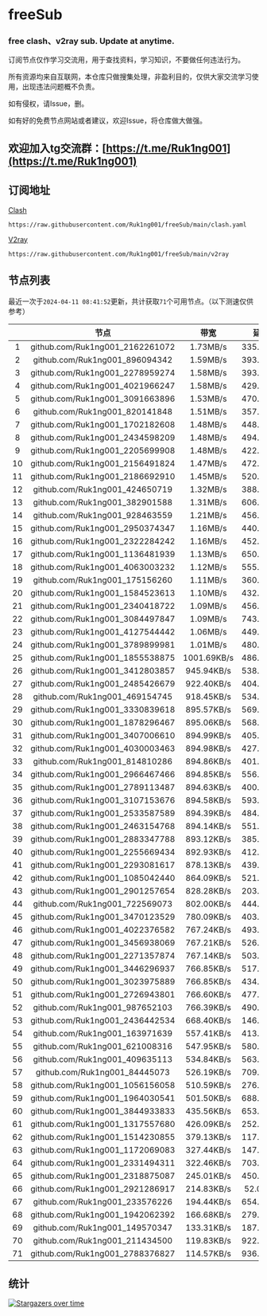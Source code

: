 # freeSub
### free clash、v2ray sub. Update at anytime.

订阅节点仅作学习交流用，用于查找资料，学习知识，不要做任何违法行为。

所有资源均来自互联网，本仓库只做搜集处理，非盈利目的，仅供大家交流学习使用，出现违法问题概不负责。

如有侵权，请Issue，删。

如有好的免费节点网站或者建议，欢迎Issue，将仓库做大做强。

## 欢迎加入tg交流群：[https://t.me/Ruk1ng001](https://t.me/Ruk1ng001)

## 订阅地址
[Clash](https://raw.githubusercontent.com/Ruk1ng001/freeSub/main/clash.yaml)
```
https://raw.githubusercontent.com/Ruk1ng001/freeSub/main/clash.yaml
```
[V2ray](https://raw.githubusercontent.com/Ruk1ng001/freeSub/main/v2ray)
```
https://raw.githubusercontent.com/Ruk1ng001/freeSub/main/v2ray
```

## 节点列表

最近一次于`2024-04-11 08:41:52`更新，共计获取`71`个可用节点。（以下测速仅供参考）

|  | 节点 | 带宽 | 延迟 |
|:-:|:--:|:--:|:--:|
 | 1 | github.com/Ruk1ng001_2162261072 | 1.73MB/s | 335.00ms |
 | 2 | github.com/Ruk1ng001_896094342 | 1.59MB/s | 393.00ms |
 | 3 | github.com/Ruk1ng001_2278959274 | 1.58MB/s | 393.00ms |
 | 4 | github.com/Ruk1ng001_4021966247 | 1.58MB/s | 429.00ms |
 | 5 | github.com/Ruk1ng001_3091663896 | 1.53MB/s | 470.00ms |
 | 6 | github.com/Ruk1ng001_820141848 | 1.51MB/s | 357.00ms |
 | 7 | github.com/Ruk1ng001_1702182608 | 1.48MB/s | 448.00ms |
 | 8 | github.com/Ruk1ng001_2434598209 | 1.48MB/s | 494.00ms |
 | 9 | github.com/Ruk1ng001_2205699908 | 1.48MB/s | 422.00ms |
 | 10 | github.com/Ruk1ng001_2156491824 | 1.47MB/s | 472.00ms |
 | 11 | github.com/Ruk1ng001_2186692910 | 1.45MB/s | 520.00ms |
 | 12 | github.com/Ruk1ng001_424650719 | 1.32MB/s | 388.00ms |
 | 13 | github.com/Ruk1ng001_382901588 | 1.31MB/s | 606.00ms |
 | 14 | github.com/Ruk1ng001_928463559 | 1.21MB/s | 456.00ms |
 | 15 | github.com/Ruk1ng001_2950374347 | 1.16MB/s | 440.00ms |
 | 16 | github.com/Ruk1ng001_2322284242 | 1.16MB/s | 452.00ms |
 | 17 | github.com/Ruk1ng001_1136481939 | 1.13MB/s | 650.00ms |
 | 18 | github.com/Ruk1ng001_4063003232 | 1.12MB/s | 555.00ms |
 | 19 | github.com/Ruk1ng001_175156260 | 1.11MB/s | 360.00ms |
 | 20 | github.com/Ruk1ng001_1584523613 | 1.10MB/s | 432.00ms |
 | 21 | github.com/Ruk1ng001_2340418722 | 1.09MB/s | 456.00ms |
 | 22 | github.com/Ruk1ng001_3084497847 | 1.09MB/s | 743.00ms |
 | 23 | github.com/Ruk1ng001_4127544442 | 1.06MB/s | 449.00ms |
 | 24 | github.com/Ruk1ng001_3789899981 | 1.01MB/s | 480.00ms |
 | 25 | github.com/Ruk1ng001_1855538875 | 1001.69KB/s | 486.00ms |
 | 26 | github.com/Ruk1ng001_3412803857 | 945.94KB/s | 538.00ms |
 | 27 | github.com/Ruk1ng001_2485426679 | 922.40KB/s | 404.00ms |
 | 28 | github.com/Ruk1ng001_469154745 | 918.45KB/s | 534.00ms |
 | 29 | github.com/Ruk1ng001_3330839618 | 895.57KB/s | 569.00ms |
 | 30 | github.com/Ruk1ng001_1878296467 | 895.06KB/s | 568.00ms |
 | 31 | github.com/Ruk1ng001_3407006610 | 894.99KB/s | 405.00ms |
 | 32 | github.com/Ruk1ng001_4030003463 | 894.98KB/s | 427.00ms |
 | 33 | github.com/Ruk1ng001_814810286 | 894.86KB/s | 401.00ms |
 | 34 | github.com/Ruk1ng001_2966467466 | 894.85KB/s | 556.00ms |
 | 35 | github.com/Ruk1ng001_2789113487 | 894.63KB/s | 400.00ms |
 | 36 | github.com/Ruk1ng001_3107153676 | 894.58KB/s | 593.00ms |
 | 37 | github.com/Ruk1ng001_2533587589 | 894.39KB/s | 484.00ms |
 | 38 | github.com/Ruk1ng001_2463154768 | 894.14KB/s | 551.00ms |
 | 39 | github.com/Ruk1ng001_2883347788 | 893.12KB/s | 385.00ms |
 | 40 | github.com/Ruk1ng001_2255669434 | 892.93KB/s | 412.00ms |
 | 41 | github.com/Ruk1ng001_2293081617 | 878.13KB/s | 439.00ms |
 | 42 | github.com/Ruk1ng001_1085042440 | 864.09KB/s | 521.00ms |
 | 43 | github.com/Ruk1ng001_2901257654 | 828.28KB/s | 203.00ms |
 | 44 | github.com/Ruk1ng001_722569073 | 802.00KB/s | 444.00ms |
 | 45 | github.com/Ruk1ng001_3470123529 | 780.09KB/s | 403.00ms |
 | 46 | github.com/Ruk1ng001_4022376582 | 767.24KB/s | 493.00ms |
 | 47 | github.com/Ruk1ng001_3456938069 | 767.21KB/s | 526.00ms |
 | 48 | github.com/Ruk1ng001_2271357874 | 767.14KB/s | 503.00ms |
 | 49 | github.com/Ruk1ng001_3446296937 | 766.85KB/s | 517.00ms |
 | 50 | github.com/Ruk1ng001_3023975889 | 766.85KB/s | 434.00ms |
 | 51 | github.com/Ruk1ng001_2726943801 | 766.60KB/s | 477.00ms |
 | 52 | github.com/Ruk1ng001_987652103 | 766.39KB/s | 490.00ms |
 | 53 | github.com/Ruk1ng001_2436442534 | 668.40KB/s | 146.00ms |
 | 54 | github.com/Ruk1ng001_163971639 | 557.41KB/s | 413.00ms |
 | 55 | github.com/Ruk1ng001_621008316 | 547.95KB/s | 580.00ms |
 | 56 | github.com/Ruk1ng001_409635113 | 534.84KB/s | 563.00ms |
 | 57 | github.com/Ruk1ng001_84445073 | 526.19KB/s | 709.00ms |
 | 58 | github.com/Ruk1ng001_1056156058 | 510.59KB/s | 276.00ms |
 | 59 | github.com/Ruk1ng001_1964030541 | 501.50KB/s | 688.00ms |
 | 60 | github.com/Ruk1ng001_3844933833 | 435.56KB/s | 653.00ms |
 | 61 | github.com/Ruk1ng001_1317557680 | 426.09KB/s | 252.00ms |
 | 62 | github.com/Ruk1ng001_1514230855 | 379.13KB/s | 117.00ms |
 | 63 | github.com/Ruk1ng001_1172069083 | 327.44KB/s | 147.00ms |
 | 64 | github.com/Ruk1ng001_2331494311 | 322.46KB/s | 703.00ms |
 | 65 | github.com/Ruk1ng001_2318875087 | 245.01KB/s | 450.00ms |
 | 66 | github.com/Ruk1ng001_2921286917 | 214.83KB/s | 52.00ms |
 | 67 | github.com/Ruk1ng001_233576226 | 194.44KB/s | 654.00ms |
 | 68 | github.com/Ruk1ng001_1942062392 | 166.68KB/s | 279.00ms |
 | 69 | github.com/Ruk1ng001_149570347 | 133.31KB/s | 187.00ms |
 | 70 | github.com/Ruk1ng001_211434500 | 119.83KB/s | 922.00ms |
 | 71 | github.com/Ruk1ng001_2788376827 | 114.57KB/s | 936.00ms |


## 统计

[![Stargazers over time](https://starchart.cc/Ruk1ng001/freeSub.svg)](https://starchart.cc/Ruk1ng001/freeSub)
